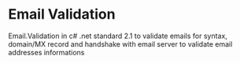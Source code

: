 # Email Validation

Email.Validation in c# .net standard 2.1 to validate emails for syntax, domain/MX record and handshake with email server to validate email addresses informations
